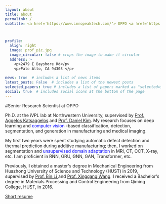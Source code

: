 ```yaml
---
layout: about
title: about
permalink: /
subtitle: <a href='https://www.innopeaktech.com/'> OPPO <a href='https://sites.northwestern.edu/ivpl/'> iVPL lab, Northwestern University</a>  </a>



profile:
  align: right
  image: prof_pic.jpg
  image_circular: false # crops the image to make it circular
  address: >
    <p>2479 E Bayshore Rd</p>
    <p>Palo Alto, CA 94303 </p>
    
news: true  # includes a list of news items
latest_posts: False  # includes a list of the newest posts
selected_papers: true # includes a list of papers marked as "selected={true}"
social: true  # includes social icons at the bottom of the page
---
```

#Senior Research Scientist at OPPO

Ph.D. at the iVPL lab at Northwestern University, supervised by <a href = 'https://scholar.google.com/citations?hl=en&user=aucB85kAAAAJ'> Prof. Aggelos Katsaggelos</a> and <a href = 'https://www.feinberg.northwestern.edu/faculty-profiles/az/profile.html?xid=34612'> Prof. Daniel Kim</a>. My research focuses on deep learning and <font color=BLUE> computer vision </font>-based classification, detection, segmentation, and generation in manufacturing and medical imaging. 

My first two years were spent studying automatic defect detection and thermal prediction during additive manufacturing; then, I worked on segmentation and <font color=BLUE> unsupervised domain adaptation</font> in MRI, CT, OCT, X-ray, etc. I am proficient in RNN, GRU, GNN, GAN, Transformer, etc.

Previously, I obtained a master's degree in Mechanical Engineering from Huazhong University of Science and Technology (HUST) in 2019, supervised by <a href = 'http://english.mse.hust.edu.cn/info/1081/2036.htm'> Prof. Bin Li </a> and <a href = 'https://xwcv.github.io/'> Prof. Xinggang Wang</a>. I received a Bachelor's degree in Materials Processing and Control Engineering from Qiming College, HUST, in 2016.

[Short resume](../assets/pdf/Hui_Lin_CV.pdf)

